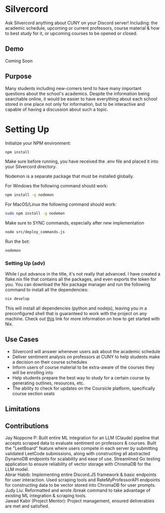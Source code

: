# Silvercord 
Ask Silvercord anything about CUNY on your Discord server! Including: the academic schedule, upcoming or current professors, course material & how to best study for it, or upcoming courses to be opened or closed.

## Demo
Coming Soon

## Purpose
Many students including new-comers tend to have many important questions about the school's academics. Despite the information being searchable online, it would be easier to have everything about each school stored
in one place not only for information, but to be interactive and capable of having a discussion about such a topic. 

# Setting Up
Initialize your NPM environment: </br>
```bash
npm install
```
Make sure before running, you have received the .env file and placed it into your Silvercord directory. </br>

Nodemon is a separate package that must be installed globally.

For Windows the following command should work:
```bash
npm install -g nodemon
``` 
For MacOS/Linux the following command should work: 
```bash
sudo npm install -g nodemon
``` 
Make sure to SYNC commands, especially after new implementation
```bash
node src/deploy_commands.js
```
Run the bot: </br>
```bash
nodemon
```

### Setting Up (adv)
While I put advance in the title, it's not really that advanced. I have created a flake.nix file that contains all the packages, and even exports the token for you. You can download the Nix package manager and run the following command to install all the dependencies: 
```bash
nix develop
```
This will install all dependencies (python and nodejs), leaving you in a preconfigured shell that is guaranteed to work with the project on any machine. Check out [this](https://nix.dev/install-nix) link for more information on how to get started with Nix.

## Use Cases

- Silvercord will answer whenever users ask about the academic schedule
- Deliver sentiment analysis on professors at CUNY to help students make a decision on their course schedules
- Inform users of course material to be extra-aware of the courses they will be enrolling into
- Help students prepare the best way to study for a certain course by generating outlines, resources, etc.
- The ability to check for updates on the Coursicle platform, specifically course section seats

## Limitations

## Contributions
Jay Noppone P: Built entire ML integration for an LLM (Claude) pipeline that accepts scraped data to evaluate sentiment on professors & courses. Built the "LeetBoard" feature where users compete in each server by submitting validated LeetCode submissions, along with constructing all abstracted DynamoDB endpoints for scalability and ease of use. Streamlined Go testing application to ensure reliability of vector storage with ChromaDB for the LLM model. </br>
Abrar Habib: Implementing entire Discord.JS framework & basic endpoints for user interaction. Used scraping tools and RateMyProfessorAPI endpoints for constructing data to be vector stored into ChromaDB for user prompts. </br>
Judy Liu: Reformatted and wrote /break command to take advantage of existing ML integration & scraping tools.</br>
Jawad Kabir (Project Mentor): Project management, ensured deliverables are met and satisfied.</br>
